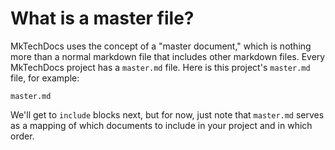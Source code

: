 # What is a master file?

MkTechDocs uses the concept of a "master document," which is nothing more than a normal markdown file that includes other markdown files. Every MkTechDocs project has a `master.md` file. Here is this project's `master.md` file, for example:

```{.include-code language=markdown}
master.md
```

We'll get to `include` blocks next, but for now, just note that `master.md` serves as a mapping of which documents to include in your project and in which order.

